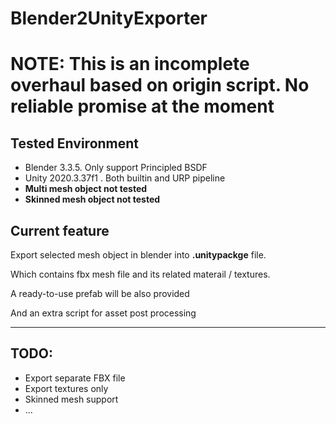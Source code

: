 # Blender2UnityExporter



# NOTE: This is an incomplete overhaul based on origin script. No reliable promise at the moment

## Tested Environment

- Blender 3.3.5. Only support Principled BSDF
- Unity 2020.3.37f1 . Both builtin and URP pipeline
- __Multi mesh object not tested__
- __Skinned mesh object not tested__

## Current feature

Export selected mesh object in blender into __.unitypackge__ file.

Which contains fbx mesh file and its related materail / textures.

A ready-to-use prefab will be also provided

And an extra script for asset post processing

---

## TODO:

- Export separate FBX file
- Export textures only
- Skinned mesh support
- ...
